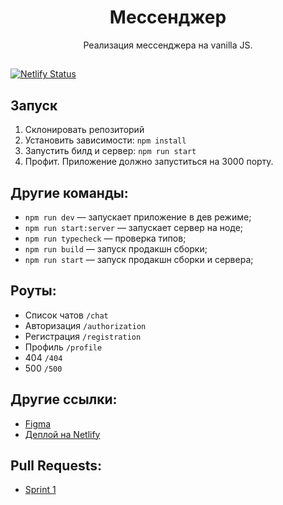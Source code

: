 <div align="center">
    <h1>Мессенджер</h1>
    <p>Реализация мессенджера на vanilla JS.</p>
</div>

##

[![Netlify Status](https://api.netlify.com/api/v1/badges/58de0fda-5720-4461-a0fd-c18d484a4255/deploy-status)](https://app.netlify.com/sites/shimmering-chaja-2e2182/deploys)

## Запуск

1. Склонировать репозиторий
2. Установить зависимости:
   `npm install`
3. Запустить билд и сервер:
   `npm run start`
4. Профит. Приложение должно запуститься на 3000 порту.

## Другие команды:

- `npm run dev` — запускает приложение в дев режиме;
- `npm run start:server` — запускает сервер на ноде;
- `npm run typecheck` — проверка типов;
- `npm run build` — запуск продакшн сборки;
- `npm run start` — запуск продакшн сборки и сервера;

## Роуты:

- Список чатов `/chat`
- Авторизация `/authorization`
- Регистрация `/registration`
- Профиль `/profile`
- 404 `/404`
- 500 `/500`

## Другие ссылки:

- [Figma](https://www.figma.com/file/qSOTTp0dwf3wNYLAVJI04B/Chat?node-id=0%3A1)
- [Деплой на Netlify](https://shimmering-chaja-2e2182.netlify.app/)

## Pull Requests:

- [Sprint 1](...)
